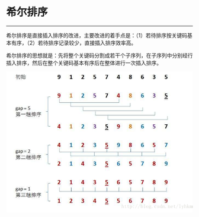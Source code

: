 # 希尔排序

---

希尔排序是直接插入排序的改进，主要改进的着手点是：（1）若待排序按关键码基本有序，（2）若待排序记录较少，直接插入排序效率高。

希尔排序的思想就是：先将整个关键码分割成若干个子序列，在子序列中分别经行插入排序，然后在整个关键码基本有序后在整体进行一次插入排序。

![](/assets/希尔排序.png)





